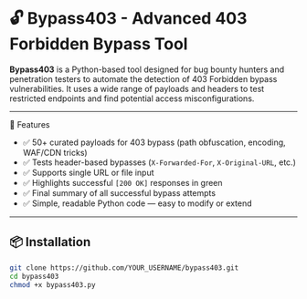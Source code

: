 # 🔓 Bypass403 - Advanced 403 Forbidden Bypass Tool

**Bypass403** is a Python-based tool designed for bug bounty hunters and penetration testers to automate the detection of 403 Forbidden bypass vulnerabilities. It uses a wide range of payloads and headers to test restricted endpoints and find potential access misconfigurations.

---

🚀 Features

- ✅ 50+ curated payloads for 403 bypass (path obfuscation, encoding, WAF/CDN tricks)
- ✅ Tests header-based bypasses (`X-Forwarded-For`, `X-Original-URL`, etc.)
- ✅ Supports single URL or file input
- ✅ Highlights successful `[200 OK]` responses in green
- ✅ Final summary of all successful bypass attempts
- ✅ Simple, readable Python code — easy to modify or extend

---

## 📦 Installation

```bash
git clone https://github.com/YOUR_USERNAME/bypass403.git
cd bypass403
chmod +x bypass403.py
